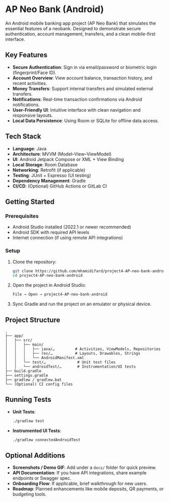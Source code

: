 # AP Neo Bank (Android)

An Android mobile banking app project (AP Neo Bank) that simulates the essential features of a neobank. Designed to demonstrate secure authentication, account management, transfers, and a clean mobile-first interface.

##  Key Features

- **Secure Authentication**: Sign in via email/password or biometric login (fingerprint/Face ID).
- **Account Overview**: View account balance, transaction history, and recent activities.
- **Money Transfers**: Support internal transfers and simulated external transfers.
- **Notifications**: Real-time transaction confirmations via Android notifications.
- **User-Friendly UI**: Intuitive interface with clean navigation and responsive layouts.
- **Local Data Persistence**: Using Room or SQLite for offline data access.

##  Tech Stack

- **Language**: Java
- **Architecture**: MVVM (Model–View–ViewModel)
- **UI**: Android Jetpack Compose or XML + View Binding
- **Local Storage**: Room Database
- **Networking**: Retrofit (if applicable)
- **Testing**: JUnit + Espresso (UI testing)
- **Dependency Management**: Gradle
- **CI/CD**: (Optional) GitHub Actions or GitLab CI

##  Getting Started

### Prerequisites

- Android Studio installed (2022.1 or newer recommended)
- Android SDK with required API levels
- Internet connection (if using remote API integrations)

### Setup

1. Clone the repository:
   ```bash
   git clone https://github.com/mhamidifard/project4-AP-neo-bank-android.git
   cd project4-AP-neo-bank-android
   ```

2. Open the project in Android Studio:
   ```bash
   File → Open → project4-AP-neo-bank-android
   ```

3. Sync Gradle and run the project on an emulator or physical device.

##  Project Structure

```
.
├── app/
│   ├── src/
│   │   ├── main/
│   │   │   ├── java/…         # Activities, ViewModels, Repositories
│   │   │   ├── res/…          # Layouts, Drawables, Strings
│   │   │   └── AndroidManifest.xml
│   │   └── test/…              # Unit test files
│   │   └── androidTest/…       # Instrumentation/UI tests
├── build.gradle
├── settings.gradle
├── gradlew / gradlew.bat
└── (Optional) CI config files
```

##  Running Tests

- **Unit Tests**:
  ```bash
  ./gradlew test
  ```

- **Instrumented UI Tests**:
  ```bash
  ./gradlew connectedAndroidTest
  ```

##  Optional Additions

- **Screenshots / Demo GIF**: Add under a `docs/` folder for quick preview.
- **API Documentation**: If you have API integrations, share example endpoints or Swagger spec.
- **Onboarding Flow**: If applicable, brief walkthrough for new users.
- **Roadmap**: Planned enhancements like mobile deposits, QR payments, or budgeting tools.
